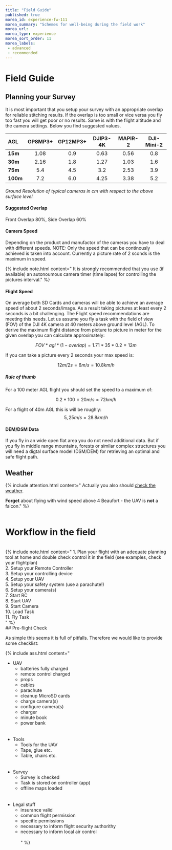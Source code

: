 ```yaml
---
title: "Field Guide"
published: true
morea_id: experience-fw-111
morea_summary: "Schemes for well-being during the field work"
morea_url: 
morea_type: experience
morea_sort_order: 11
morea_labels:
 - advanced
 - recommended
---
```


# Field Guide

## Planning your Survey

It is most important that you setup your survey with an appropriate overlap for reliable stitching results. If the overlap is too small or vice versa you fly too fast you will get poor or no results. Same is with the flight altitude and the camera settings. Below you find suggested values.

|AGL|GP8MP3+|GP12MP3+|DJIP3-4K |MAPIR-2|DJI-Mini-2|
|:--  |:--:  |:--:  |:--:  |:--:  |:--:  |
|**15m**|1.08|0.9|0.63|0.56|0.8|
|**30m**|2.16|1.8|1.27|1.03|1.6|
|**75m**|5.4|4.5|3.2|2.53|3.9|
|**100m**|7.2|6.0|4.25|3.38|5.2|

*Ground Resolution of typical cameras in cm with respect to the above surface level.*

#### Suggested Overlap

Front Overlap 80%,  Side Overlap 60%

#### Camera Speed

Depending on the product and manufactor of the cameras you have to deal with different speeds. NOTE: Only the speed that can be continously achieved is taken into account. Currently a picture rate of 2 sconds is the maximum in speed.

{% include note.html content=" It is strongly recommended that you use (if available) an autonoumous camera timer (time lapse) for controlling the pictures interval."
%}

#### Flight Speed

On average both SD Cards and cameras will be able to achieve an average speed of about 2 seconds/image. As a result taking pictures at least every 2 seconds is a bit challenging. The Flight speed recommendations are meeting this needs. Let us assume you fly a task with the field of view (FOV) of the DJI 4K camera at 40 meters above ground level (AGL). To derive the maximum flight distance from picture to picture in meter for the given overlap you can calculate approximately:

$$FOV*agl*(1-overlap) = 1.71*35*0.2 = 12 m$$ 

If you can take a picture every 2 seconds your max speed is: 

$$12 m / 2 s  = 6 m/s = 10.8 km/h$$

##### Rule of thumb

For a 100 meter AGL flight you should set the speed to a maximum of:

$$0.2 * 100 = 20 m/s = 72 km/h$$ 

For a flight of 40m AGL this is will be roughly: $$5,25 m/s = 28.8 km/h$$

#### DEM/DSM Data
If you fly in an wide open flat area you do not need additional data. But if you fly in middle range mountains, forests or similar complex structures you will need a digtal surface model (DSM/DEM) for retrieving an optimal and safe flight path. 

## Weather
{% include attention.html content=" 
Actually you also should [check the weather](https://www.windy.com/?50.117,8.684,5). 

**Forget** about flying with wind speed above 4 Beaufort - the UAV is **not** a falcon."
%}
<br><br>
# Workflow in the field 
<br>
{% include note.html content=" 
1. Plan your flight with an adequate planning tool at home and double check control it in the field (see examples, check your flightplan)<br>
2. Setup your Remote Controller <br>
3. Setup your controlling device <br>
4. Setup your UAV <br>
5. Setup your safety system (use a parachute!) <br>
6. Setup your camera(s)<br>
7. Start RC <br>
8. Start UAV <br>
9. Start Camera <br>
10. Load Task <br>
11. Fly Task <br>
"
%}
<br>
## Pre-flight Check

As simple this seems it is full of pitfalls. Therefore we would like to provide some checklist:


{% include ass.html content=" 
* UAV <br>
    + batteries fully charged <br>
    + remote control charged <br>
    + props <br>
    + cables<br>
    + parachute<br>
    + cleanup MicroSD cards<br>
    + charge camera(s) <br>
    + configure camera(s)<br>
    + charger<br>
    + minute book<br>
    + power bank<br>
<br><br>
* Tools<br>
    + Tools for the UAV<br>
    + Tape, glue etc.<br>
    + Table, chairs etc.<br>
<br><br>
* Survey<br>
    + Survey is checked<br>
    + Task is stored on controller (app)<br>
    + offline maps loaded<br>
<br><br>
* Legal stuff<br>
    + insurance valid<br>
    + common flight permission<br>
    + specific permissions<br>
    + necessary to inform flight security authorithy<br>
    + necessary to inform local air control<br>
<br>"
%}

